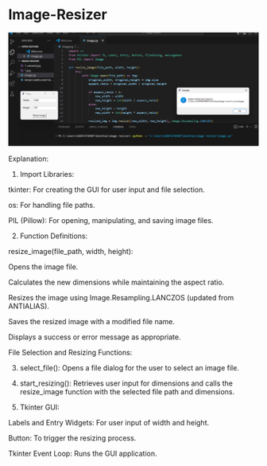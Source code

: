 # Image-Resizer
![](output.png)

Explanation:


1. Import Libraries:

tkinter: For creating the GUI for user input and file selection.

os: For handling file paths.

PIL (Pillow): For opening, manipulating, and saving image files.

2. Function Definitions:

resize_image(file_path, width, height):

Opens the image file.

Calculates the new dimensions while maintaining the aspect ratio.

Resizes the image using Image.Resampling.LANCZOS (updated from ANTIALIAS).

Saves the resized image with a modified file name.

Displays a success or error message as appropriate.

File Selection and Resizing Functions:

3. select_file(): Opens a file dialog for the user to select an image file.

4. start_resizing(): Retrieves user input for dimensions and calls the resize_image function with the selected file path and dimensions.

5. Tkinter GUI:

Labels and Entry Widgets: For user input of width and height.

Button: To trigger the resizing process.

Tkinter Event Loop: Runs the GUI application.
